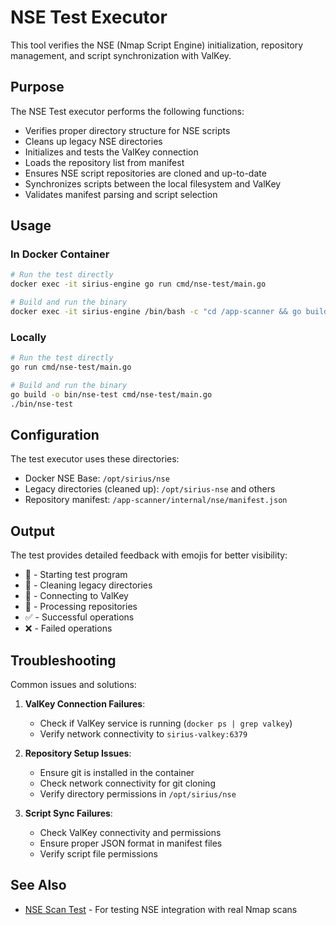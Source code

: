 # NSE Test Executor

This tool verifies the NSE (Nmap Script Engine) initialization, repository management, and script synchronization with ValKey.

## Purpose

The NSE Test executor performs the following functions:

- Verifies proper directory structure for NSE scripts
- Cleans up legacy NSE directories
- Initializes and tests the ValKey connection
- Loads the repository list from manifest
- Ensures NSE script repositories are cloned and up-to-date
- Synchronizes scripts between the local filesystem and ValKey
- Validates manifest parsing and script selection

## Usage

### In Docker Container

```bash
# Run the test directly
docker exec -it sirius-engine go run cmd/nse-test/main.go

# Build and run the binary
docker exec -it sirius-engine /bin/bash -c "cd /app-scanner && go build -o bin/nse-test cmd/nse-test/main.go && ./bin/nse-test"
```

### Locally

```bash
# Run the test directly
go run cmd/nse-test/main.go

# Build and run the binary
go build -o bin/nse-test cmd/nse-test/main.go
./bin/nse-test
```

## Configuration

The test executor uses these directories:

- Docker NSE Base: `/opt/sirius/nse`
- Legacy directories (cleaned up): `/opt/sirius-nse` and others
- Repository manifest: `/app-scanner/internal/nse/manifest.json`

## Output

The test provides detailed feedback with emojis for better visibility:

- 🚀 - Starting test program
- 🧹 - Cleaning legacy directories
- 🔌 - Connecting to ValKey
- 🔄 - Processing repositories
- ✅ - Successful operations
- ❌ - Failed operations

## Troubleshooting

Common issues and solutions:

1. **ValKey Connection Failures**:

   - Check if ValKey service is running (`docker ps | grep valkey`)
   - Verify network connectivity to `sirius-valkey:6379`

2. **Repository Setup Issues**:

   - Ensure git is installed in the container
   - Check network connectivity for git cloning
   - Verify directory permissions in `/opt/sirius/nse`

3. **Script Sync Failures**:
   - Check ValKey connectivity and permissions
   - Ensure proper JSON format in manifest files
   - Verify script file permissions

## See Also

- [NSE Scan Test](../nse-scan-test/README.md) - For testing NSE integration with real Nmap scans

